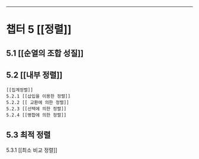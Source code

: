 ----
# 챕터 5 [[정렬]]

## 5.1  [[순열의 조합 성질]]
## 5.2 [[내부 정렬]]
	[[집계정렬]]
	5.2.1 [[삽입을 이용한 정렬]]
	5.2.2 [[ 교환에 의한 정렬]]
	5.2.3 [[선택에 의한 정렬]]
	5.2.4 [[병합에 의한 정렬]]
## 5.3 최적 정렬
5.3.1 [[최소 비교 정렬]]
	